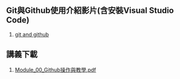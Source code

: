 ## Git與Github使用介紹影片(含安裝Visual Studio Code)
1. [git and github](https://www.youtube.com/watch?v=KT4CqvHD4uQ)

## 講義下載
1. [Module_00_Github操作與教學.pdf](./Module_00_Github操作與教學.pdf)
